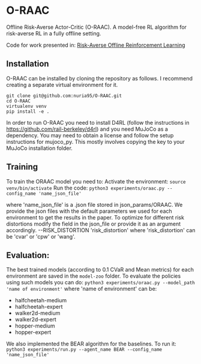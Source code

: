 # O-RAAC
Offline Risk-Averse Actor-Critic (O-RAAC). A model-free RL algorithm for risk-averse RL in a fully offline setting.

Code for work presented in: [Risk-Averse Offline Reinforcement Learning]("https://openreview.net/forum?id=TBIzh9b5eaz")

## Installation

O-RAAC can be installed by cloning the repository as follows. I recommend creating a separate virtual environment for it.

```
git clone git@github.com:nuria95/O-RAAC.git
cd O-RAAC
virtualenv venv
pip install -e .
```

In order to run O-RAAC you need to install D4RL (follow the instructions in https://github.com/rail-berkeley/d4rl) and  you need MuJoCo as a dependency. You may need to obtain a license and follow the setup instructions for mujoco_py. This mostly involves copying the key to your MuJoCo installation folder.


## Training 
To train the ORAAC model you need to:
Activate the environment:
`source venv/bin/activate`
Run the code:
`python3 experiments/oraac.py --config_name 'name_json_file'`

where 'name_json_file' is a .json file stored in json_params/ORAAC.
We provide the json files with the default parameters we used for each 
environment to get the results in the paper.
To optimize for different risk distortions modify the field in the json_file
or provide it as an argument accordingly.
--RISK_DISTORTION 'risk_distortion'
where 'risk_distortion' can be 'cvar' or 'cpw' or 'wang'.
 
## Evaluation:
The best trained models (according to 0.1 CVaR and Mean metrics) for each environment are saved in the `model-zoo` folder.
To evaluate the policies using such models you can do:
`python3 experiments/oraac.py --model_path 'name of environment'`
where 'name of environment' can be:
* halfcheetah-medium
* halfcheetah-expert
* walker2d-medium
* walker2d-expert
* hopper-medium
* hopper-expert

We also implemented the BEAR algorithm for the baselines.
To run it:
`python3 experiments/run.py --agent_name BEAR --config_name 'name_json_file'`




